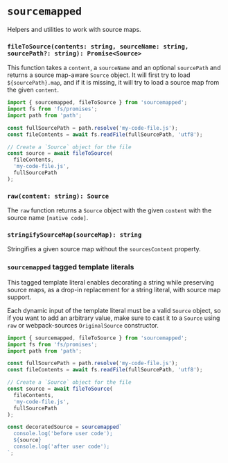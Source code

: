 # `sourcemapped`

Helpers and utilities to work with source maps.

### `fileToSource(contents: string, sourceName: string, sourcePath?: string): Promise<Source>`

This function takes a `content`, a `sourceName` and an optional `sourcePath` and returns a source map-aware `Source` object. It will first try to load `${sourcePath}.map`, and if it is missing, it will try to load a source map from the given `content`.

```ts
import { sourcemapped, fileToSource } from 'sourcemapped';
import fs from 'fs/promises';
import path from 'path';

const fullSourcePath = path.resolve('my-code-file.js');
const fileContents = await fs.readFile(fullSourcePath, 'utf8');

// Create a `Source` object for the file
const source = await fileToSource(
  fileContents,
  'my-code-file.js',
  fullSourcePath
);
```

### `raw(content: string): Source`

The `raw` function returns a `Source` object with the given `content` with the source name `[native code]`.

### `stringifySourceMap(sourceMap): string`

Stringifies a given source map without the `sourcesContent` property.

### `sourcemapped` tagged template literals

This tagged template literal enables decorating a string while preserving source maps, as a drop-in replacement for a string literal, with source map support.

Each dynamic input of the template literal must be a valid `Source` object, so if you want to add an arbitrary value, make sure to cast it to a `Source` using `raw` or webpack-sources `OriginalSource` constructor.

```ts
import { sourcemapped, fileToSource } from 'sourcemapped';
import fs from 'fs/promises';
import path from 'path';

const fullSourcePath = path.resolve('my-code-file.js');
const fileContents = await fs.readFile(fullSourcePath, 'utf8');

// Create a `Source` object for the file
const source = await fileToSource(
  fileContents,
  'my-code-file.js',
  fullSourcePath
);

const decoratedSource = sourcemapped`
  console.log('before user code');
  ${source}
  console.log('after user code');
`;
```

